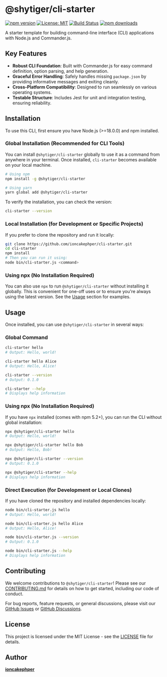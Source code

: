 # @shytiger/cli-starter

[![npm version](https://badge.fury.io/js/@shytiger/cli-starter.svg)](https://badge.fury.io/js/@shytiger/cli-starter)
[![License: MIT](https://img.shields.io/badge/License-MIT-yellow.svg)](https://opensource.org/licenses/MIT)
[![Build Status](https://img.shields.io/badge/build-passing-brightgreen.svg)](https://example.com/your-build-status-link) <!-- Placeholder -->
[![npm downloads](https://img.shields.io/npm/dm/@shytiger/cli-starter.svg)](https://www.npmjs.com/package/@shytiger/cli-starter) <!-- Placeholder -->

A starter template for building command-line interface (CLI) applications with Node.js and Commander.js.

## Key Features

* **Robust CLI Foundation**: Built with Commander.js for easy command definition, option parsing, and help generation.
* **Graceful Error Handling**: Safely handles missing `package.json` by providing informative messages and exiting cleanly.
* **Cross-Platform Compatibility**: Designed to run seamlessly on various operating systems.
* **Testable Structure**: Includes Jest for unit and integration testing, ensuring reliability.

## Installation

To use this CLI, first ensure you have Node.js (>=18.0.0) and npm installed.

### Global Installation (Recommended for CLI Tools)

You can install `@shytiger/cli-starter` globally to use it as a command from anywhere in your terminal. Once installed, `cli-starter` becomes available on your local machine.

```bash
# Using npm
npm install -g @shytiger/cli-starter

# Using yarn
yarn global add @shytiger/cli-starter
```

To verify the installation, you can check the version:

```bash
cli-starter --version
```

### Local Installation (for Development or Specific Projects)

If you prefer to clone the repository and run it locally:

```bash
git clone https://github.com/ioncakephper/cli-starter.git
cd cli-starter
npm install
# Then you can run it using:
node bin/cli-starter.js <command>
```

### Using npx (No Installation Required)

You can also use `npx` to run `@shytiger/cli-starter` without installing it globally. This is convenient for one-off uses or to ensure you're always using the latest version. See the [Usage](#usage) section for examples.

## Usage

Once installed, you can use `@shytiger/cli-starter` in several ways:

### Global Command

```bash
cli-starter hello
# Output: Hello, world!

cli-starter hello Alice
# Output: Hello, Alice!

cli-starter --version
# Output: 0.1.0

cli-starter --help
# Displays help information
```

### Using npx (No Installation Required)

If you have `npx` installed (comes with npm 5.2+), you can run the CLI without global installation:

```bash
npx @shytiger/cli-starter hello
# Output: Hello, world!

npx @shytiger/cli-starter hello Bob
# Output: Hello, Bob!

npx @shytiger/cli-starter --version
# Output: 0.1.0

npx @shytiger/cli-starter --help
# Displays help information
```

### Direct Execution (for Development or Local Clones)

If you have cloned the repository and installed dependencies locally:

```bash
node bin/cli-starter.js hello
# Output: Hello, world!

node bin/cli-starter.js hello Alice
# Output: Hello, Alice!

node bin/cli-starter.js --version
# Output: 0.1.0

node bin/cli-starter.js --help
# Displays help information
```

## Contributing

We welcome contributions to `@shytiger/cli-starter`! Please see our [CONTRIBUTING.md](CONTRIBUTING.md) for details on how to get started, including our code of conduct.

For bug reports, feature requests, or general discussions, please visit our [GitHub Issues](https://github.com/ioncakephper/cli-starter/issues) or [GitHub Discussions](https://github.com/ioncakephper/cli-starter/discussions).

## License

This project is licensed under the MIT License - see the [LICENSE](LICENSE) file for details.

## Author

**[ioncakephper](https://github.com/ioncakephper)**
